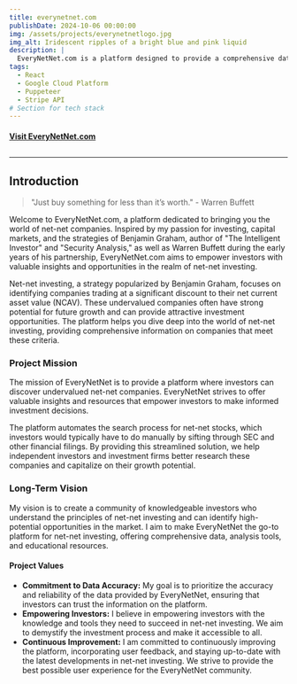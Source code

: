 ```yaml
---
title: everynetnet.com
publishDate: 2024-10-06 00:00:00
img: /assets/projects/everynetnetlogo.jpg
img_alt: Iridescent ripples of a bright blue and pink liquid
description: |
  EveryNetNet.com is a platform designed to provide a comprehensive database of net-net companies (companies trading below their net current asset value). The platform is designed to help investors and investment-related firms access or filter data about net-net companies in a simple and intuitive manner, to allow them to make more informed investment decisions.
tags:
  - React
  - Google Cloud Platform
  - Puppeteer
  - Stripe API
# Section for tech stack
---
```


<!-- Link to Project Website -->

#### [Visit EveryNetNet.com](https://everynetnet.com/)

## <!-- Horizontal Line -->

---

## Introduction

> "Just buy something for less than it’s worth." - Warren Buffett

Welcome to EveryNetNet.com, a platform dedicated to bringing you the world of net-net companies. Inspired by my passion for investing, capital markets, and the strategies of Benjamin Graham, author of "The Intelligent Investor" and "Security Analysis," as well as Warren Buffett during the early years of his partnership, EveryNetNet.com aims to empower investors with valuable insights and opportunities in the realm of net-net investing.

Net-net investing, a strategy popularized by Benjamin Graham, focuses on identifying companies trading at a significant discount to their net current asset value (NCAV). These undervalued companies often have strong potential for future growth and can provide attractive investment opportunities. The platform helps you dive deep into the world of net-net investing, providing comprehensive information on companies that meet these criteria.

### Project Mission

The mission of EveryNetNet is to provide a platform where investors can discover undervalued net-net companies. EveryNetNet strives to offer valuable insights and resources that empower investors to make informed investment decisions.

The platform automates the search process for net-net stocks, which investors would typically have to do manually by sifting through SEC and other financial filings. By providing this streamlined solution, we help independent investors and investment firms better research these companies and capitalize on their growth potential.

### Long-Term Vision

My vision is to create a community of knowledgeable investors who understand the principles of net-net investing and can identify high-potential opportunities in the market. I aim to make EveryNetNet the go-to platform for net-net investing, offering comprehensive data, analysis tools, and educational resources.

#### Project Values

- **Commitment to Data Accuracy:** My goal is to prioritize the accuracy and reliability of the data provided by EveryNetNet, ensuring that investors can trust the information on the platform.
- **Empowering Investors:** I believe in empowering investors with the knowledge and tools they need to succeed in net-net investing. We aim to demystify the investment process and make it accessible to all.
- **Continuous Improvement:** I am committed to continuously improving the platform, incorporating user feedback, and staying up-to-date with the latest developments in net-net investing. We strive to provide the best possible user experience for the EveryNetNet community.
